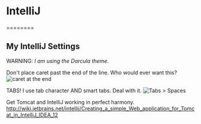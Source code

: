# IntelliJ
========

## My IntelliJ Settings

WARNING: *I am using the Darcula theme.*

Don't place caret past the end of the line. Who would ever want this?
![caret at the end](http://i.stack.imgur.com/D7yEm.png)

TABS! I use tab character AND smart tabs. Deal with it.
![Tabs > Spaces](http://img543.imageshack.us/img543/234/20130507162417.png)

Get Tomcat and IntelliJ working in perfect harmony. http://wiki.jetbrains.net/intellij/Creating_a_simple_Web_application_for_Tomcat_in_IntelliJ_IDEA_12


